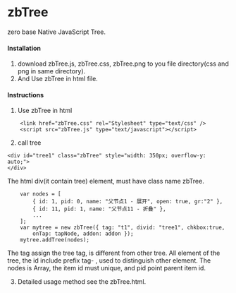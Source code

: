 # zbTree
zero base Native JavaScript Tree.
#### Installation

1.  download zbTree.js, zbTree.css, zbTree.png to you file directory(css and png in same directory).
2.  And Use zbTree in html file.

#### Instructions

1.  Use zbTree in html
```
	<link href="zbTree.css" rel="Stylesheet" type="text/css" />
	<script src="zbTree.js" type="text/javascript"></script>
```
2.  call tree
```
<div id="tree1" class="zbTree" style="width: 350px; overflow-y: auto;">
</div>
```
The html div(it contain tree) element, must have class name zbTree. 
```
	var nodes = [
		{ id: 1, pid: 0, name: "父节点1 - 展开", open: true, gr:"2" },
		{ id: 11, pid: 1, name: "父节点11 - 折叠" },
		...
	];
	var mytree = new zbTree({ tag: "t1", divid: "tree1", chkbox:true, 
		onTap: tapNode, addon: addon });
	mytree.addTree(nodes);
```
The tag assign the tree tag, is different from other tree. All element of the tree, the id include prefix tag- , used to distinguish other element.
The nodes is Array, the item id must unique, and pid point parent item id.

3.  Detailed usage method see the zbTree.html.
